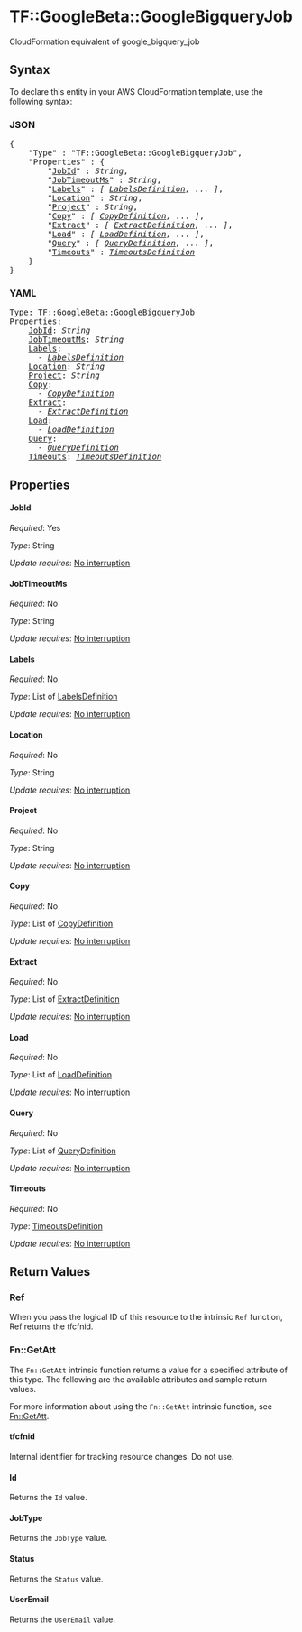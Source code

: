 # TF::GoogleBeta::GoogleBigqueryJob

CloudFormation equivalent of google_bigquery_job

## Syntax

To declare this entity in your AWS CloudFormation template, use the following syntax:

### JSON

<pre>
{
    "Type" : "TF::GoogleBeta::GoogleBigqueryJob",
    "Properties" : {
        "<a href="#jobid" title="JobId">JobId</a>" : <i>String</i>,
        "<a href="#jobtimeoutms" title="JobTimeoutMs">JobTimeoutMs</a>" : <i>String</i>,
        "<a href="#labels" title="Labels">Labels</a>" : <i>[ <a href="labelsdefinition.md">LabelsDefinition</a>, ... ]</i>,
        "<a href="#location" title="Location">Location</a>" : <i>String</i>,
        "<a href="#project" title="Project">Project</a>" : <i>String</i>,
        "<a href="#copy" title="Copy">Copy</a>" : <i>[ <a href="copydefinition.md">CopyDefinition</a>, ... ]</i>,
        "<a href="#extract" title="Extract">Extract</a>" : <i>[ <a href="extractdefinition.md">ExtractDefinition</a>, ... ]</i>,
        "<a href="#load" title="Load">Load</a>" : <i>[ <a href="loaddefinition.md">LoadDefinition</a>, ... ]</i>,
        "<a href="#query" title="Query">Query</a>" : <i>[ <a href="querydefinition.md">QueryDefinition</a>, ... ]</i>,
        "<a href="#timeouts" title="Timeouts">Timeouts</a>" : <i><a href="timeoutsdefinition.md">TimeoutsDefinition</a></i>
    }
}
</pre>

### YAML

<pre>
Type: TF::GoogleBeta::GoogleBigqueryJob
Properties:
    <a href="#jobid" title="JobId">JobId</a>: <i>String</i>
    <a href="#jobtimeoutms" title="JobTimeoutMs">JobTimeoutMs</a>: <i>String</i>
    <a href="#labels" title="Labels">Labels</a>: <i>
      - <a href="labelsdefinition.md">LabelsDefinition</a></i>
    <a href="#location" title="Location">Location</a>: <i>String</i>
    <a href="#project" title="Project">Project</a>: <i>String</i>
    <a href="#copy" title="Copy">Copy</a>: <i>
      - <a href="copydefinition.md">CopyDefinition</a></i>
    <a href="#extract" title="Extract">Extract</a>: <i>
      - <a href="extractdefinition.md">ExtractDefinition</a></i>
    <a href="#load" title="Load">Load</a>: <i>
      - <a href="loaddefinition.md">LoadDefinition</a></i>
    <a href="#query" title="Query">Query</a>: <i>
      - <a href="querydefinition.md">QueryDefinition</a></i>
    <a href="#timeouts" title="Timeouts">Timeouts</a>: <i><a href="timeoutsdefinition.md">TimeoutsDefinition</a></i>
</pre>

## Properties

#### JobId

_Required_: Yes

_Type_: String

_Update requires_: [No interruption](https://docs.aws.amazon.com/AWSCloudFormation/latest/UserGuide/using-cfn-updating-stacks-update-behaviors.html#update-no-interrupt)

#### JobTimeoutMs

_Required_: No

_Type_: String

_Update requires_: [No interruption](https://docs.aws.amazon.com/AWSCloudFormation/latest/UserGuide/using-cfn-updating-stacks-update-behaviors.html#update-no-interrupt)

#### Labels

_Required_: No

_Type_: List of <a href="labelsdefinition.md">LabelsDefinition</a>

_Update requires_: [No interruption](https://docs.aws.amazon.com/AWSCloudFormation/latest/UserGuide/using-cfn-updating-stacks-update-behaviors.html#update-no-interrupt)

#### Location

_Required_: No

_Type_: String

_Update requires_: [No interruption](https://docs.aws.amazon.com/AWSCloudFormation/latest/UserGuide/using-cfn-updating-stacks-update-behaviors.html#update-no-interrupt)

#### Project

_Required_: No

_Type_: String

_Update requires_: [No interruption](https://docs.aws.amazon.com/AWSCloudFormation/latest/UserGuide/using-cfn-updating-stacks-update-behaviors.html#update-no-interrupt)

#### Copy

_Required_: No

_Type_: List of <a href="copydefinition.md">CopyDefinition</a>

_Update requires_: [No interruption](https://docs.aws.amazon.com/AWSCloudFormation/latest/UserGuide/using-cfn-updating-stacks-update-behaviors.html#update-no-interrupt)

#### Extract

_Required_: No

_Type_: List of <a href="extractdefinition.md">ExtractDefinition</a>

_Update requires_: [No interruption](https://docs.aws.amazon.com/AWSCloudFormation/latest/UserGuide/using-cfn-updating-stacks-update-behaviors.html#update-no-interrupt)

#### Load

_Required_: No

_Type_: List of <a href="loaddefinition.md">LoadDefinition</a>

_Update requires_: [No interruption](https://docs.aws.amazon.com/AWSCloudFormation/latest/UserGuide/using-cfn-updating-stacks-update-behaviors.html#update-no-interrupt)

#### Query

_Required_: No

_Type_: List of <a href="querydefinition.md">QueryDefinition</a>

_Update requires_: [No interruption](https://docs.aws.amazon.com/AWSCloudFormation/latest/UserGuide/using-cfn-updating-stacks-update-behaviors.html#update-no-interrupt)

#### Timeouts

_Required_: No

_Type_: <a href="timeoutsdefinition.md">TimeoutsDefinition</a>

_Update requires_: [No interruption](https://docs.aws.amazon.com/AWSCloudFormation/latest/UserGuide/using-cfn-updating-stacks-update-behaviors.html#update-no-interrupt)

## Return Values

### Ref

When you pass the logical ID of this resource to the intrinsic `Ref` function, Ref returns the tfcfnid.

### Fn::GetAtt

The `Fn::GetAtt` intrinsic function returns a value for a specified attribute of this type. The following are the available attributes and sample return values.

For more information about using the `Fn::GetAtt` intrinsic function, see [Fn::GetAtt](https://docs.aws.amazon.com/AWSCloudFormation/latest/UserGuide/intrinsic-function-reference-getatt.html).

#### tfcfnid

Internal identifier for tracking resource changes. Do not use.

#### Id

Returns the <code>Id</code> value.

#### JobType

Returns the <code>JobType</code> value.

#### Status

Returns the <code>Status</code> value.

#### UserEmail

Returns the <code>UserEmail</code> value.

